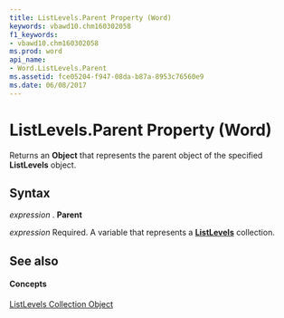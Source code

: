 ```yaml
---
title: ListLevels.Parent Property (Word)
keywords: vbawd10.chm160302058
f1_keywords:
- vbawd10.chm160302058
ms.prod: word
api_name:
- Word.ListLevels.Parent
ms.assetid: fce05204-f947-08da-b87a-8953c76560e9
ms.date: 06/08/2017
---
```



# ListLevels.Parent Property (Word)

Returns an  **Object** that represents the parent object of the specified **ListLevels** object.


## Syntax

 _expression_ . **Parent**

 _expression_ Required. A variable that represents a **[ListLevels](listlevels-object-word.md)** collection.


## See also


#### Concepts


[ListLevels Collection Object](listlevels-object-word.md)

